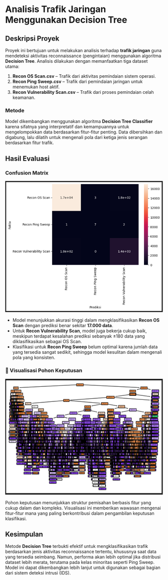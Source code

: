 # Analisis Trafik Jaringan Menggunakan Decision Tree

## Deskripsi Proyek

Proyek ini bertujuan untuk melakukan analisis terhadap **trafik jaringan** guna mendeteksi aktivitas reconnaissance (pengintaian) menggunakan algoritma **Decision Tree**. Analisis dilakukan dengan memanfaatkan tiga dataset utama:

1. **Recon OS Scan.csv** – Trafik dari aktivitas pemindaian sistem operasi.
2. **Recon Ping Sweep.csv** – Trafik dari pemindaian jaringan untuk menemukan host aktif.
3. **Recon Vulnerability Scan.csv** – Trafik dari proses pemindaian celah keamanan.

### Metode

Model dikembangkan menggunakan algoritma **Decision Tree Classifier** karena sifatnya yang interpretatif dan kemampuannya untuk mengelompokkan data berdasarkan fitur-fitur penting. Data dibersihkan dan digabung, lalu dilatih untuk mengenali pola dari ketiga jenis serangan berdasarkan fitur trafik.

## Hasil Evaluasi

### Confusion Matrix
![Confusion Matrix](image/heatmap.png)

- Model menunjukkan akurasi tinggi dalam mengklasifikasikan **Recon OS Scan** dengan prediksi benar sekitar **17.000 data**.
- Untuk **Recon Vulnerability Scan**, model juga bekerja cukup baik, meskipun terdapat kesalahan prediksi sebanyak ±180 data yang diklasifikasikan sebagai OS Scan.
- Klasifikasi untuk **Recon Ping Sweep** belum optimal karena jumlah data yang tersedia sangat sedikit, sehingga model kesulitan dalam mengenali pola yang konsisten.

### 🌳 Visualisasi Pohon Keputusan
![Decision Tree](image/dtree.png)

Pohon keputusan menunjukkan struktur pemisahan berbasis fitur yang cukup dalam dan kompleks. Visualisasi ini memberikan wawasan mengenai fitur-fitur mana yang paling berkontribusi dalam pengambilan keputusan klasifikasi.

## Kesimpulan

Metode **Decision Tree** terbukti efektif untuk mengklasifikasikan trafik berdasarkan jenis aktivitas reconnaissance tertentu, khususnya saat data yang tersedia seimbang. Namun, performa akan lebih optimal jika distribusi dataset lebih merata, terutama pada kelas minoritas seperti Ping Sweep. Model ini dapat dikembangkan lebih lanjut untuk digunakan sebagai bagian dari sistem deteksi intrusi (IDS).
